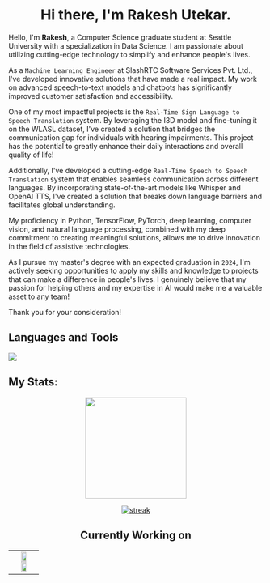 <!--START-->
<!--INTRODUCTION-->
<h1 align="center"> Hi there, I'm Rakesh Utekar.  </h1>
Hello, I'm <b>Rakesh</b>, a Computer Science graduate student at Seattle University with a specialization in Data Science. I am passionate about utilizing cutting-edge technology to simplify and enhance people's lives.

As a `Machine Learning Engineer` at SlashRTC Software Services Pvt. Ltd., I've developed innovative solutions that have made a real impact. My work on advanced speech-to-text models and chatbots has significantly improved customer satisfaction and accessibility.

One of my most impactful projects is the `Real-Time Sign Language to Speech Translation` system. By leveraging the I3D model and fine-tuning it on the WLASL dataset, I've created a solution that bridges the communication gap for individuals with hearing impairments. This project has the potential to greatly enhance their daily interactions and overall quality of life!

Additionally, I've developed a cutting-edge `Real-Time Speech to Speech Translation` system that enables seamless communication across different languages. By incorporating state-of-the-art models like Whisper and OpenAI TTS, I've created a solution that breaks down language barriers and facilitates global understanding.

My proficiency in Python, TensorFlow, PyTorch, deep learning, computer vision, and natural language processing, combined with my deep commitment to creating meaningful solutions, allows me to drive innovation in the field of assistive technologies.

As I pursue my master's degree with an expected graduation in `2024`, I'm actively seeking opportunities to apply my skills and knowledge to projects that can make a difference in people's lives. I genuinely believe that my passion for helping others and my expertise in AI would make me a valuable asset to any team!

Thank you for your consideration!

## Languages and Tools

<p align="left"> <a href="https://github.com/rakeshutekar"><img src="https://skillicons.dev/icons?i=py,pytorch,tensorflow,vscode,anaconda,github,aws,docker,azure,mongodb,redis,css,html,js,bots,nodejs,postman,d3,linkedin"> </a> </p>

## My Stats:
<p align="center">
<img height="200px" src="https://github-readme-stats.vercel.app/api?username=rakeshutekar&hide_border=true&show_icons=true&count_private=true&theme=gruvbox&bg_color=151515">
</p>


<!--GITHUB STREAK-->
<p align="center">
  <a href="https://github.com/rakeshutekar">      
<img title="stats" alt="streak" src="https://github-readme-streak-stats.herokuapp.com/?user=rakeshutekar&theme=dark&hide_border=true&stroke=f53b3b"/>
</a> 
</p>

<!--CURRENTLY WORKING ON-->
<h2 align="center"> Currently Working on </h2>
<table align="center">
  <tr align="center">
    <td valign="top" width="100%">
      <a href="https://github.com/rakeshutekar/Sign-Language-to-Speech-Translation">
        <img width="49%"  src="https://github-readme-stats.vercel.app/api/pin/?username=rakeshutekar&repo=Sign-Language-to-Speech-Translation-Real-time-&theme=tokyonight" />
      </a>
      <a href="https://github.com/rakeshutekar/Speech-To-Speech-Translation-real-time-">
        <img width="49%"  src="https://github-readme-stats.vercel.app/api/pin/?username=rakeshutekar&repo=Speech-To-Speech-Translation-real-time-&theme=tokyonight" />
      </a>  
    </td>
  </tr>
</table>

<!--END-->

